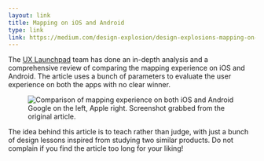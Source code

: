 ```yaml
---
layout: link
title: Mapping on iOS and Android
type: link
link: https://medium.com/design-explosion/design-explosions-mapping-on-ios-ad4ec6ba5c59
---
```


The [UX Launchpad](http://uxlaunchpad.com/) team has done an in-depth analysis and a comprehensive
review of comparing the mapping experience on iOS and Android. The article uses a bunch of parameters 
to evaluate the user experience on both the apps with no clear winner.

<figure>
    <img src="https://d262ilb51hltx0.cloudfront.net/max/2000/1*3uZbvL636moKT5pmswKuCg.png" alt="Comparison of mapping experience on both iOS and Android">
    <figcaption>Google on the left, Apple right. Screenshot grabbed from the original article.</figcaption>
</figure>

The idea behind this article is to teach rather than judge, with just a bunch of design lessons inspired from studying two 
similar products. Do not complain if you find the article too long for your liking!